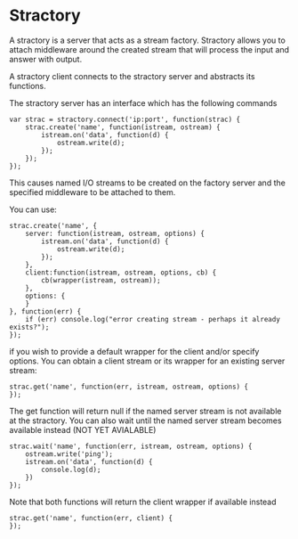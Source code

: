 # Stractory

A stractory is a server that acts as a stream factory. Stractory allows you to attach
middleware around the created stream that will process the input and answer with output.

A stractory client connects to the stractory server and abstracts its functions.

The stractory server has an interface which has the following commands

    var strac = stractory.connect('ip:port', function(strac) {
        strac.create('name', function(istream, ostream) {
            istream.on('data', function(d) {
                ostream.write(d);
            });       
        });
    });

   
This causes named I/O streams to be created on the factory server
and the specified middleware to be attached to them.

You can use:

    strac.create('name', { 
        server: function(istream, ostream, options) {
            istream.on('data', function(d) {
                ostream.write(d);
            }); 
        },
        client:function(istream, ostream, options, cb) {
            cb(wrapper(istream, ostream));
        },
        options: {
        }
    }, function(err) {
        if (err) console.log("error creating stream - perhaps it already exists?"); 
    });

if you wish to provide a default wrapper for the client and/or specify options.
You can obtain a client stream or its wrapper for an existing server stream:

    strac.get('name', function(err, istream, ostream, options) {
    });

The get function will return null if the named server stream is not available at the stractory. 
You can also wait until the named server stream becomes available instead
(NOT YET AVIALABLE)

    strac.wait('name', function(err, istream, ostream, options) {
        ostream.write('ping');
        istream.on('data', function(d) {
            console.log(d);
        })   
    });

Note that both functions will return the client wrapper if available instead

    strac.get('name', function(err, client) {
    });
